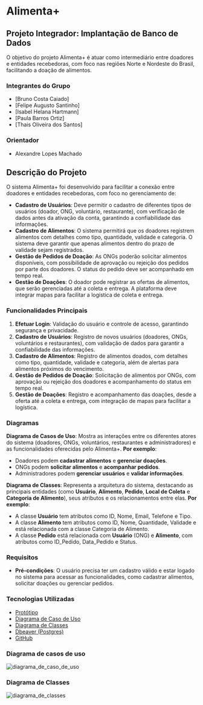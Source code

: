 # Alimenta+

## Projeto Integrador: Implantação de Banco de Dados 

O objetivo do projeto Alimenta+ é atuar como intermediário entre doadores e entidades recebedoras, com foco nas regiões Norte e Nordeste do Brasil, facilitando a doação de alimentos.

### Integrantes do Grupo
- [Bruno Costa Caiado]
- [Felipe Augusto Santinho]
- [Isabel Helana Hartmann]
- [Paula Barros Ortiz]
- [Thais Oliveira dos Santos]

### Orientador 
- Alexandre Lopes Machado 

## Descrição do Projeto 

O sistema Alimenta+ foi desenvolvido para facilitar a conexão entre doadores e entidades recebedoras, com foco no gerenciamento de:
- **Cadastro de Usuários**: Deve permitir o cadastro de diferentes tipos de usuários (doador, ONG, voluntário, restaurante), com verificação de dados antes da ativação da conta, garantindo a confiabilidade das informações.
- **Cadastro de Alimentos**: O sistema permitirá que os doadores registrem alimentos com detalhes como tipo, quantidade, validade e categoria. O sistema deve garantir que apenas alimentos dentro do prazo de validade sejam registrados.
- **Gestão de Pedidos de Doação**: As ONGs poderão solicitar alimentos disponíveis, com possibilidade de aprovação ou rejeição dos pedidos por parte dos doadores. O status do pedido deve ser acompanhado em tempo real.
- **Gestão de Doações**: O doador pode registrar as ofertas de alimentos, que serão gerenciadas até a coleta e entrega. A plataforma deve integrar mapas para facilitar a logística de coleta e entrega.

### Funcionalidades Principais 
1. **Efetuar Login**: Validação do usuário e controle de acesso, garantindo segurança e privacidade.
2. **Cadastro de Usuários**: Registro de novos usuários (doadores, ONGs, voluntários e restaurantes), com validação de dados para garantir a confiabilidade das informações.
3. **Cadastro de Alimentos**: Registro de alimentos doados, com detalhes como tipo, quantidade, validade e categoria, além de alertas para alimentos próximos do vencimento.
4. **Gestão de Pedidos de Doação**: Solicitação de alimentos por ONGs, com aprovação ou rejeição dos doadores e acompanhamento do status em tempo real.
5. **Gestão de Doações**: Registro e acompanhamento das doações, desde a oferta até a coleta e entrega, com integração de mapas para facilitar a logística.

### Diagramas
**Diagrama de Casos de Uso**:
Mostra as interações entre os diferentes atores do sistema (doadores, ONGs, voluntários, restaurantes e administradores) e as funcionalidades oferecidas pelo Alimenta+.
**Por exemplo**:
- Doadores podem **cadastrar alimentos** e **gerenciar doações**.
- ONGs podem **solicitar alimentos** e **acompanhar pedidos**.
- Administradores podem **gerenciar usuários** e **validar informações**.

**Diagrama de Classes**:
Representa a arquitetura do sistema, destacando as principais entidades (como **Usuário**, **Alimento**, **Pedido**, **Local de Coleta** e **Categoria de Alimento**), seus atributos e os relacionamentos entre elas.
**Por exemplo**:
- A classe **Usuário** tem atributos como ID, Nome, Email, Telefone e Tipo.
- A classe **Alimento** tem atributos como ID, Nome, Quantidade, Validade e está relacionada com a classe Categoria de Alimento.
- A classe **Pedido** está relacionada com **Usuário** (ONG) e **Alimento**, com atributos como ID_Pedido, Data_Pedido e Status.

### Requisitos 
- **Pré-condições**: O usuário precisa ter um cadastro válido e estar logado no sistema para acessar as funcionalidades, como cadastrar alimentos, solicitar doações ou gerenciar pedidos.

### Tecnologias Utilizadas
- [Protótipo](https://www.canva.com/design/DAGgx1i2Ywk/8YL1m53BjQQuqY0PdTpTGg/view?mode=prototype)
- [Diagrama de Caso de Uso](https://lucid.app/lucidchart/1848c39f-9c73-4047-a9ea-ab4c1527e494/edit?viewport_loc=-213%2C172%2C2116%2C1012%2C.Q4MUjXso07N&invitationId=inv_465a0130-0eba-4967-a39d-13602bdc90be)
- [Diagrama de Classes](https://lucid.app/lucidspark/fdcbeb48-64bf-4560-a2af-3f4907ab69a1/edit?viewport_loc=-2655%2C-1131%2C3357%2C1639%2C0_0&invitationId=inv_baead89a-f682-4b8c-b7e8-4ec7830a2b73)   
- [Dbeaver (Postgres)](https://dbeaver.io)
- [GitHub](https://github.com/thaismarino)

### Diagrama de casos de uso
![diagrama_de_caso_de_uso](https://github.com/user-attachments/assets/b23d06b8-c76b-4267-8f43-5210fb861a5d)

### Diagrama de Classes 
![diagrama_de_classes](https://github.com/user-attachments/assets/080fe26e-7ee6-444c-81e2-770a2be56a95)



